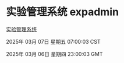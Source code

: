 # 实验管理系统 expadmin
[实验管理系统](http://219.139.196.129:56808/expadmin-782313d2-e1b1-4ea7-932e-3a55e6a1a4d0/)

2025年 03月 07日 星期五 07:00:03 CST

2025年 03月 06日 星期四 23:00:03 GMT
